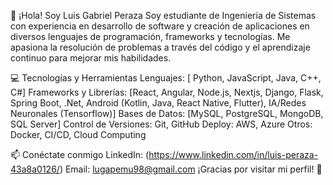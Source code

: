👋 ¡Hola! Soy Luis Gabriel Peraza
Soy estudiante de Ingenieria de Sistemas con experiencia en desarrollo de software y creación de aplicaciones en diversos lenguajes de programación, frameworks y tecnologías. Me apasiona la resolución de problemas a través del código y el aprendizaje continuo para mejorar mis habilidades.

💻 Tecnologías y Herramientas
Lenguajes: [ Python, JavaScript, Java, C++, C#]
Frameworks y Librerías: [React, Angular, Node.js, Nextjs, Django, Flask, Spring Boot, .Net, Android (Kotlin, Java, React Native, Flutter), IA/Redes Neuronales (Tensorflow)]
Bases de Datos: [MySQL, PostgreSQL, MongoDB, SQL Server]
Control de Versiones: Git, GitHub
Deploy: AWS, Azure
Otros: Docker, CI/CD, Cloud Computing


📫 Conéctate conmigo
LinkedIn: (https://www.linkedin.com/in/luis-peraza-43a8a0126/)
Email: lugapemu98@gmail.com
¡Gracias por visitar mi perfil! 🚀
